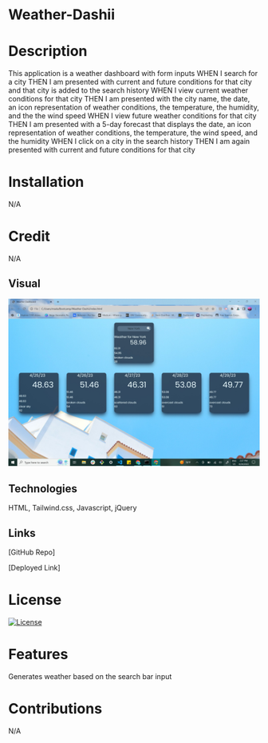 # Weather-Dashii
# Description
This application is a weather dashboard with form inputs
WHEN I search for a city
THEN I am presented with current and future conditions for that city and that city is added to the search history
WHEN I view current weather conditions for that city
THEN I am presented with the city name, the date, an icon representation of weather conditions, the temperature, the humidity, and the the wind speed
WHEN I view future weather conditions for that city
THEN I am presented with a 5-day forecast that displays the date, an icon representation of weather conditions, the temperature, the wind speed, and the humidity
WHEN I click on a city in the search history
THEN I am again presented with current and future conditions for that city
# Installation
N/A

# Credit
N/A

## Visual 
![forcast](./images/weather-hp.jpg)


## Technologies
HTML, Tailwind.css, Javascript, jQuery


## Links

[GitHub Repo]



[Deployed Link]


# License
   
[![License](https://img.shields.io/badge/license-MIT-lightgrey.svg)](https://opensource.org/licenses/MIT)

# Features
Generates weather based on the search bar input

# Contributions
N/A